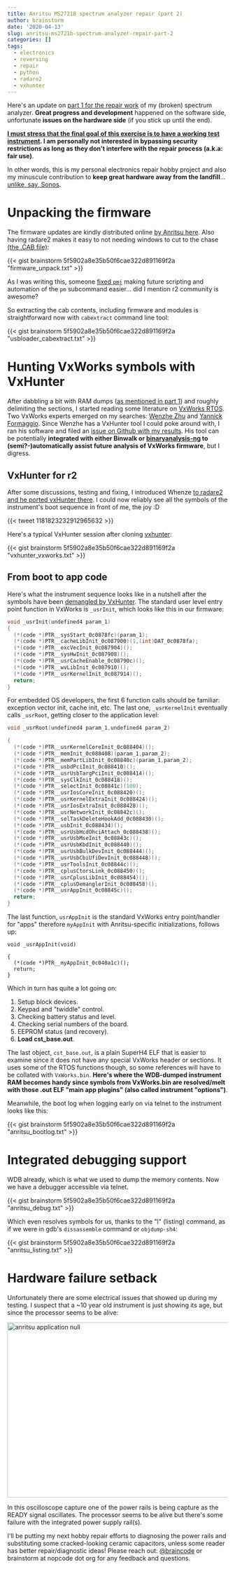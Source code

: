 ```yaml
---
title: Anritsu MS2721B spectrum analyzer repair (part 2)
author: brainstorm
date: '2020-04-13'
slug: anritsu-ms2721b-spectrum-analyzer-repair-part-2
categories: []
tags:
  - electronics
  - reversing
  - repair
  - python
  - radare2
  - vxhunter
---
```


Here's an update on [part 1 for the repair work][anritsu_repair_part1] of my (broken) spectrum analyzer. **Great progress and development** happened on the software side, unfortunate **issues on the hardware side** (if you stick up until the end).

**[I must stress that the final goal of this exercise is to have a working test instrument][eevblog_cf_post]. I am personally not interested in bypassing security restrictions as long as they don't interfere with the repair process (a.k.a: fair use)**. 

In other words, this is my personal electronics repair hobby project and also my minuscule contribution to **keep great hardware away from the landfill**... [unlike, say, Sonos][sonos_recycle_mode].

# Unpacking the firmware

The firmware updates are kindly distributed online [by Anritsu here][anritsu_ms2721b_firmware]. Also having radare2 makes it easy to not needing windows to cut to the chase [(the .CAB file)][cab_file]:

{{< gist brainstorm 5f5902a8e35b50f6cae322d891169f2a "firmware_unpack.txt" >}}

 As I was writing this, someone [fixed `pmj`][pmj_fix] making future scripting and automation of the `pm` subcommand easier... did I mention r2 community is awesome?

So extracting the cab contents, including firmware and modules is straightforward now with `cabextract` command line tool:

{{< gist brainstorm 5f5902a8e35b50f6cae322d891169f2a "usbloader_cabextract.txt" >}}

<!-- # Renesas and SuperH4

* IDE and compiler download, wine. Catalina not fine with wine until we go wine 5.0?, sigh.
* Build a small program. Decompile. Compare with the other object(s)...
* cst_base.out and cst_gui.out: easy to analyze standalone... not so much when not together with VxWorks.bin.
* VxWorks -->

# Hunting VxWorks symbols with VxHunter

After dabbling a bit with RAM dumps ([as mentioned in part 1][anritsu_repair_part1]) and roughly delimiting the sections, I started reading some literature on [VxWorks RTOS][vxworks_not_manual]. Two VxWorks experts emerged on my searches: [Wenzhe Zhu][whenze_vxworks] and [Yannick Formaggio][yannick_vxworks]. Since Wenzhe has a VxHunter tool I could poke around with, I ran his software and filed an [issue on Github with my results][vxhunter_issue]. His tool can be potentially **integrated with either Binwalk or [binaryanalysis-ng][binaryanalysis-ng] to (semi?-)automatically assist future analysis of VxWorks firmware**, but I digress.

## VxHunter for r2

After some discussions, testing and fixing, I introduced Whenze [to radare2 and he ported vxHunter there][vxhunter_radare2]. I could now reliably see all the symbols of the instrument's boot sequence in front of me, the joy :D

{{< tweet 1181823232912965632 >}}

Here's a typical VxHunter session after cloning [vxhunter][vxhunter]: 

{{< gist brainstorm 5f5902a8e35b50f6cae322d891169f2a "vxhunter_vxworks.txt" >}}

## From boot to app code

Here's what the instrument sequence looks like in a nutshell after the symbols have been [demangled by VxHunter][vxhunter]. The standard user level entry point function in VxWorks is `_usrInit`, which looks like this in our firmware:

  
```C
void _usrInit(undefined4 param_1)
{
  (*(code *)PTR__sysStart_0c0878fc)(param_1);
  (*(code *)PTR__cacheLibInit_0c087900)(1,(int)DAT_0c0878fa);
  (*(code *)PTR__excVecInit_0c087904)();
  (*(code *)PTR__sysHwInit_0c087908)();
  (*(code *)PTR__usrCacheEnable_0c08790c)();
  (*(code *)PTR__wvLibInit_0c087910)();
  (*(code *)PTR__usrKernelInit_0c087914)();
  return;
}
```

For embedded OS developers, the first 6 function calls should be familiar: exception vector init, cache init, etc. The last one, `_usrKernelInit` eventually calls `_usrRoot`, getting closer to the application level:

```C
void _usrRoot(undefined4 param_1,undefined4 param_2)

{
  (*(code *)PTR__usrKernelCoreInit_0c088404)();
  (*(code *)PTR__memInit_0c088408)(param_1,param_2);
  (*(code *)PTR__memPartLibInit_0c08840c)(param_1,param_2);
  (*(code *)PTR__usbdPciInit_0c088410)();
  (*(code *)PTR__usrUsbTargPciInit_0c088414)();
  (*(code *)PTR__sysClkInit_0c088418)();
  (*(code *)PTR__selectInit_0c08841c)(100);
  (*(code *)PTR__usrIosCoreInit_0c088420)();
  (*(code *)PTR__usrKernelExtraInit_0c088424)();
  (*(code *)PTR__usrIosExtraInit_0c088428)();
  (*(code *)PTR__usrNetworkInit_0c08842c)();
  (*(code *)PTR__selTaskDeleteHookAdd_0c088430)();
  (*(code *)PTR__usbInit_0c088434)();
  (*(code *)PTR__usrUsbHcdOhciAttach_0c088438)();
  (*(code *)PTR__usrUsbMseInit_0c08843c)();
  (*(code *)PTR__usrUsbKbdInit_0c088440)();
  (*(code *)PTR__usrUsbBulkDevInit_0c088444)();
  (*(code *)PTR__usrUsbCbiUfiDevInit_0c088448)();
  (*(code *)PTR__usrToolsInit_0c08844c)();
  (*(code *)PTR__cplusCtorsLink_0c088450)();
  (*(code *)PTR__usrCplusLibInit_0c088454)();
  (*(code *)PTR__cplusDemanglerInit_0c088458)();
  (*(code *)PTR__usrAppInit_0c08845c)();
  return;
}
```

The last function, `usrAppInit` is the standard VxWorks entry point/handler for "apps" therefore `myAppInit` with Anritsu-specific initializations, follows up:

```
void _usrAppInit(void)

{
  (*(code *)PTR__myAppInit_0c040a1c)();
  return;
}
```

Which in turn has quite a lot going on:

1. Setup block devices.
1. Keypad and "twiddle" control.
1. Checking battery status and level.
1. Checking serial numbers of the board.
1. EEPROM status (and recovery).
2. **Load cst_base.out**.

The last object, `cst_base.out`, is a plain SuperH4 ELF that is easier to examine since it does not have any special VxWorks header or sections. It uses some of the RTOS functions though, so some references will have to be collated with `VxWorks.bin`. **Here's where the WDB-dumped instrument RAM becomes handy since symbols from VxWorks.bin are resolved/melt with those .out ELF "main app plugins" (also called instrument "options")**.

Meanwhile, the boot log when logging early on via telnet to the instrument looks like this:

{{< gist brainstorm 5f5902a8e35b50f6cae322d891169f2a "anritsu_bootlog.txt" >}}

# Integrated debugging support

WDB already, which is what we used to dump the memory contents.
Now we have a debugger accessible via telnet.

{{< gist brainstorm 5f5902a8e35b50f6cae322d891169f2a "anritsu_debug.txt" >}}

Which even resolves symbols for us, thanks to the "l" (listing) command, as if we were in gdb's `dissassemble` command or `objdump-sh4`:

{{< gist brainstorm 5f5902a8e35b50f6cae322d891169f2a "anritsu_listing.txt" >}}

# Hardware failure setback

Unfortunately there are some electrical issues that showed up during my testing. I suspect that a ~10 year old instrument is just showing its age, but since the processor seems to be alive:

<img src="/brainstorm/images/2020/04/superh4_cpu_reset_clk.png" alt="anritsu application null" width="550" height="400">

In this oscilloscope capture one of the power rails is being capture as the READY signal oscillates. The processor seems to be alive but there's some failure with the integrated power supply rail(s).

I'll be putting my next hobby repair efforts to diagnosing the power rails and substituting some cracked-looking ceramic capacitors, unless some reader has better repair/diagnostic ideas! Please reach out: [@braincode](https://twitter.com/braincode) or brainstorm at nopcode dot org for any feedback and questions.

[eevblog_cf_post]: https://www.eevblog.com/forum/testgear/anritsu-ms2721b-internal-cf-card-missing/msg2638362/#msg2638362
[anritsu_repair_part1]: https://blogs.nopcode.org/brainstorm/anritsu-ms2721b-spectrum-analyzer/
[yannick_vxworks]: https://www.youtube.com/watch?v=T6N-87GlmsI
[whenze_vxworks]: https://i.blackhat.com/asia-19/Fri-March-29/bh-asia-Zhu-Dive-into-VxWorks-Based-IoT-Device-Debug-the-Undebugable-Device.pdf
[vxhunter]: https://github.com/PAGalaxyLab/vxhunter
[vxhunter_issue]: https://github.com/PAGalaxyLab/vxhunter/issues/2
[vxhunter_radare2]: https://github.com/PAGalaxyLab/vxhunter/commit/267d1851f1b66341d8d96fa9259c78a1d0589074
[binaryanalysis-ng]: https://github.com/armijnhemel/binaryanalysis-ng/issues/31
[sonos_recycle_mode]: https://twitter.com/atomicthumbs/status/1210662988828442624
[vxworks_not_manual]: https://books.google.com.au/books?id=GujyAh0I46kC&lpg=PA19&ots=ENxp8DQWty&dq=vxworkss%20not%20in%20the%20manual&hl=sv&pg=PP1#v=onepage&q&f=false
[renesas_eval_compiler]: https://www.renesas.com/cn/zh/software/D3017586.html
[anritsu_ms2721b_firmware]: http://dl.cdn-anritsu.com/en-us/test-measurement/files/Software/Drivers-Software-Downloads/MS2721B_V1.51_USBLoader.exe
[cab_file]: https://en.wikipedia.org/wiki/Cabinet_(file_format)
[pmj_fix]: https://github.com/radareorg/radare2/issues/15764